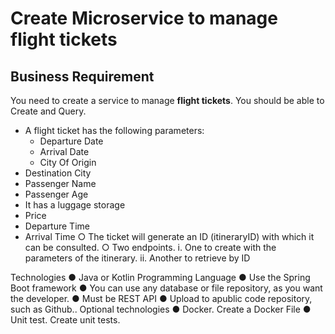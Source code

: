 # Create Microservice to manage flight tickets

## Business Requirement

You need to create a service to manage **flight tickets**. You should be able to Create and Query.

* A flight ticket has the following parameters:
  * Departure Date
  * Arrival Date
  * City Of Origin
* Destination City
* Passenger Name
* Passenger Age
* It has a luggage storage
* Price
* Departure Time
* Arrival Time
○ The ticket will generate an ID (itineraryID) with which it can be consulted.
○ Two endpoints.
i. One to create with the parameters of the itinerary.
ii. Another to retrieve by ID

Technologies
● Java or Kotlin Programming Language
● Use the Spring Boot framework
● You can use any database or file repository, as you want the developer.
● Must be REST API
● Upload to apublic code repository, such as Github..
Optional technologies
● Docker. Create a Docker File
● Unit test. Create unit tests.
